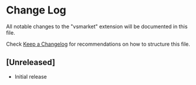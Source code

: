 # Change Log

All notable changes to the "vsmarket" extension will be documented in this file.

Check [Keep a Changelog](http://keepachangelog.com/) for recommendations on how to structure this file.

## [Unreleased]

- Initial release